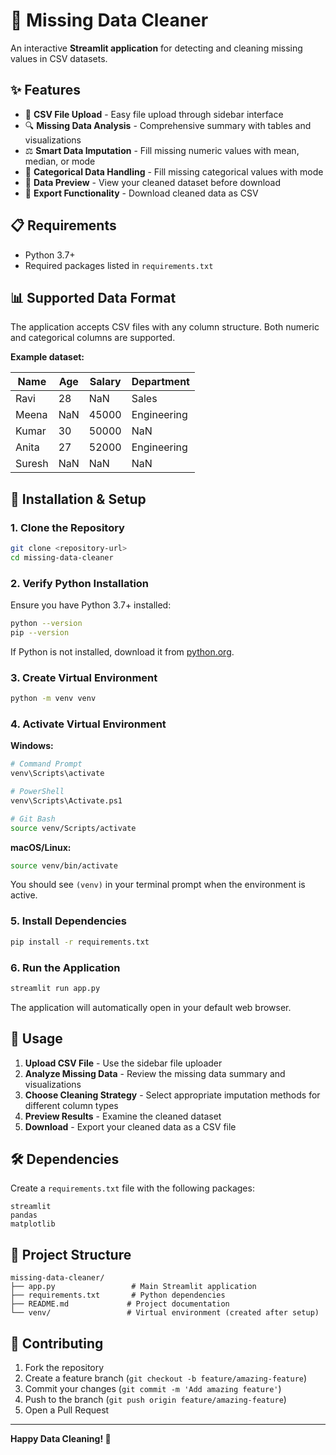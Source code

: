 # 🧹 Missing Data Cleaner

An interactive **Streamlit application** for detecting and cleaning missing values in CSV datasets.

## ✨ Features

- 📂 **CSV File Upload** - Easy file upload through sidebar interface
- 🔍 **Missing Data Analysis** - Comprehensive summary with tables and visualizations
- ⚖️ **Smart Data Imputation** - Fill missing numeric values with mean, median, or mode
- 📝 **Categorical Data Handling** - Fill missing categorical values with mode
- 👀 **Data Preview** - View your cleaned dataset before download
- 💾 **Export Functionality** - Download cleaned data as CSV

## 📋 Requirements

- Python 3.7+
- Required packages listed in `requirements.txt`

## 📊 Supported Data Format

The application accepts CSV files with any column structure. Both numeric and categorical columns are supported.

**Example dataset:**

| Name   | Age | Salary | Department  |
|--------|-----|--------|-------------|
| Ravi   | 28  | NaN    | Sales       |
| Meena  | NaN | 45000  | Engineering |
| Kumar  | 30  | 50000  | NaN         |
| Anita  | 27  | 52000  | Engineering |
| Suresh | NaN | NaN    | NaN         |

## 🚀 Installation & Setup

### 1. Clone the Repository

```bash
git clone <repository-url>
cd missing-data-cleaner
```

### 2. Verify Python Installation

Ensure you have Python 3.7+ installed:

```bash
python --version
pip --version
```

If Python is not installed, download it from [python.org](https://www.python.org/downloads/).

### 3. Create Virtual Environment

```bash
python -m venv venv
```

### 4. Activate Virtual Environment

**Windows:**
```bash
# Command Prompt
venv\Scripts\activate

# PowerShell
venv\Scripts\Activate.ps1

# Git Bash
source venv/Scripts/activate
```

**macOS/Linux:**
```bash
source venv/bin/activate
```

You should see `(venv)` in your terminal prompt when the environment is active.

### 5. Install Dependencies

```bash
pip install -r requirements.txt
```

### 6. Run the Application

```bash
streamlit run app.py
```

The application will automatically open in your default web browser.

## 📝 Usage

1. **Upload CSV File** - Use the sidebar file uploader
2. **Analyze Missing Data** - Review the missing data summary and visualizations
3. **Choose Cleaning Strategy** - Select appropriate imputation methods for different column types
4. **Preview Results** - Examine the cleaned dataset
5. **Download** - Export your cleaned data as a CSV file

## 🛠️ Dependencies

Create a `requirements.txt` file with the following packages:

```
streamlit
pandas
matplotlib
```

## 📁 Project Structure

```
missing-data-cleaner/
├── app.py                 # Main Streamlit application
├── requirements.txt       # Python dependencies
├── README.md             # Project documentation
└── venv/                 # Virtual environment (created after setup)
```


## 🤝 Contributing

1. Fork the repository
2. Create a feature branch (`git checkout -b feature/amazing-feature`)
3. Commit your changes (`git commit -m 'Add amazing feature'`)
4. Push to the branch (`git push origin feature/amazing-feature`)
5. Open a Pull Request

---

**Happy Data Cleaning! 🎉**
